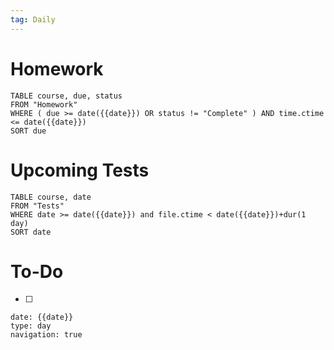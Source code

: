 ```yaml
---
tag: Daily
---
```

# Homework
```dataview
TABLE course, due, status
FROM "Homework" 
WHERE ( due >= date({{date}}) OR status != "Complete" ) AND time.ctime <= date({{date}})
SORT due
```
# Upcoming Tests
```dataview
TABLE course, date
FROM "Tests" 
WHERE date >= date({{date}}) and file.ctime < date({{date}})+dur(1 day)
SORT date
```
# To-Do
- [ ] 

```gEvent
date: {{date}}
type: day
navigation: true
```